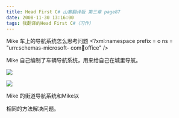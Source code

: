 ```yaml
---
title: Head First C# 山寨翻译版 第三章 page87
date: 2008-11-30 13:16:00
tags: 我翻译的Head First C#（习作）
---
```

Mike  车上的导航系统怎么思考问题  <?xml:namespace prefix = o ns = "urn:schemas-microsoft-
com:office:office" />

Mike  自己编制了车辆导航系统，用来给自己在城里导航。

![](https://p-blog.csdn.net/images/p_blog_csdn_net/cuipengfei1/EntryImages/20081130/%E6%88%AA%E5%9B%BE00.jpg)

![](https://p-blog.csdn.net/images/p_blog_csdn_net/cuipengfei1/EntryImages/20081130/%E6%88%AA%E5%9B%BE01.jpg)

Mike  的街道导航系统和Mike以

相同的方法解决问题。



